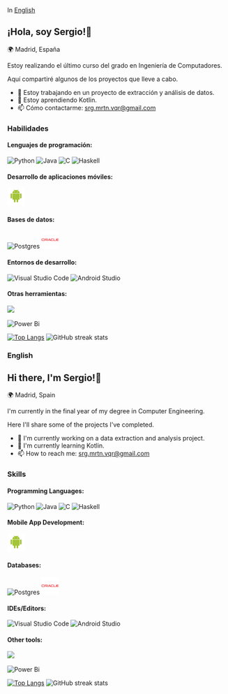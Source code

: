 
In [English](#english)


## ¡Hola, soy Sergio!👋

🌍 Madrid, España

Estoy realizando el último curso del grado en Ingeniería de Computadores.

Aquí compartiré algunos de los proyectos que lleve a cabo.

- 🔭 Estoy trabajando en un proyecto de extracción y análisis de datos. 
- 🌱 Estoy aprendiendo Kotlin. 
- 📫 Cómo contactarme: srg.mrtn.vqr@gmail.com 

### Habilidades
#### Lenguajes de programación:
![Python](https://img.shields.io/badge/python-3670A0?style=for-the-badge&logo=python&logoColor=ffdd54)  ![Java](https://img.shields.io/badge/java-%23ED8B00.svg?style=for-the-badge&logo=openjdk&logoColor=white)  ![C](https://img.shields.io/badge/c-%2300599C.svg?style=for-the-badge&logo=c&logoColor=white)  ![Haskell](https://img.shields.io/badge/Haskell-5e5086?style=for-the-badge&logo=haskell&logoColor=white)

#### Desarrollo de aplicaciones móviles:
<img src="https://raw.githubusercontent.com/devicons/devicon/master/icons/android/android-original-wordmark.svg" alt="android" width="40" height="40"/> </a>

#### Bases de datos:
![Postgres](https://img.shields.io/badge/postgres-%23316192.svg?style=for-the-badge&logo=postgresql&logoColor=white)  <img src="https://raw.githubusercontent.com/devicons/devicon/master/icons/oracle/oracle-original.svg" alt="oracle" width="40" height="40"/>

#### Entornos de desarrollo:
![Visual Studio Code](https://img.shields.io/badge/Visual%20Studio%20Code-0078d7.svg?style=for-the-badge&logo=visual-studio-code&logoColor=white)  ![Android Studio](https://img.shields.io/badge/android%20studio-346ac1?style=for-the-badge&logo=android%20studio&logoColor=white)

#### Otras herramientas:
<p><img src="https://upload.wikimedia.org/wikipedia/commons/0/01/Tableau_Software_Logo_Small.png"/></p>

![Power Bi](https://img.shields.io/badge/power_bi-F2C811?style=for-the-badge&logo=powerbi&logoColor=black)



[![Top Langs](https://github-readme-stats.vercel.app/api/top-langs/?username=srgmrtnvqr)](https://github.com/anuraghazra/github-readme-stats)    ![GitHub streak stats](https://streak-stats.demolab.com/?user=srgmrtnvqr)  


### English


## Hi there, I'm Sergio!👋

🌍 Madrid, Spain

I'm currently in the final year of my degree in Computer Engineering.

Here I'll share some of the projects I've completed.

- 🔭 I'm currently working on a data extraction and analysis project.
- 🌱 I'm currently learning Kotlin.
- 📫 How to reach me: srg.mrtn.vqr@gmail.com

### Skills
#### Programming Languages:
![Python](https://img.shields.io/badge/python-3670A0?style=for-the-badge&logo=python&logoColor=ffdd54)  ![Java](https://img.shields.io/badge/java-%23ED8B00.svg?style=for-the-badge&logo=openjdk&logoColor=white)  ![C](https://img.shields.io/badge/c-%2300599C.svg?style=for-the-badge&logo=c&logoColor=white)  ![Haskell](https://img.shields.io/badge/Haskell-5e5086?style=for-the-badge&logo=haskell&logoColor=white)

#### Mobile App Development:
<img src="https://raw.githubusercontent.com/devicons/devicon/master/icons/android/android-original-wordmark.svg" alt="android" width="40" height="40"/> </a>

#### Databases:
![Postgres](https://img.shields.io/badge/postgres-%23316192.svg?style=for-the-badge&logo=postgresql&logoColor=white)  <img src="https://raw.githubusercontent.com/devicons/devicon/master/icons/oracle/oracle-original.svg" alt="oracle" width="40" height="40"/>

#### IDEs/Editors:
![Visual Studio Code](https://img.shields.io/badge/Visual%20Studio%20Code-0078d7.svg?style=for-the-badge&logo=visual-studio-code&logoColor=white)  ![Android Studio](https://img.shields.io/badge/android%20studio-346ac1?style=for-the-badge&logo=android%20studio&logoColor=white)

#### Other tools:
<p><img src="https://upload.wikimedia.org/wikipedia/commons/0/01/Tableau_Software_Logo_Small.png"/></p>  

![Power Bi](https://img.shields.io/badge/power_bi-F2C811?style=for-the-badge&logo=powerbi&logoColor=black)



[![Top Langs](https://github-readme-stats.vercel.app/api/top-langs/?username=srgmrtnvqr)](https://github.com/anuraghazra/github-readme-stats)    ![GitHub streak stats](https://streak-stats.demolab.com/?user=srgmrtnvqr) 

<!--
**srgmrtnvqr/srgmrtnvqr** is a ✨ _special_ ✨ repository because its `README.md` (this file) appears on your GitHub profile.

